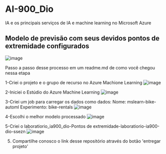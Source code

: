 # AI-900_Dio
IA e os principais serviços de IA e machine learning no Microsoft Azure

## Modelo de previsão com seus devidos pontos de extremidade configurados

![image](https://github.com/adomiranbastos/AI-900_Dio/assets/80589839/c3501cf4-7568-4b81-b969-23076a8a93ce)

Passo a passo desse processo em um readme.md de como você chegou nessa etapa

1-Criei o projeto e o grupo de recurso no Azure Machione Learning
![image](https://github.com/adomiranbastos/AI-900_Dio/assets/80589839/27182ca0-f3e0-4abf-88ad-9fbc06a8ec23)

2-Iniciei o Estúdio do Azure Machine Learning 
![image](https://github.com/adomiranbastos/AI-900_Dio/assets/80589839/140d0bd4-1cbb-4bd9-b898-b3fd6090b8b1)

3-Criei um job para carregar os dados como dados: 
Nome: mslearn-bike-automl
Experimento: bike-rentals
![image](https://github.com/adomiranbastos/AI-900_Dio/assets/80589839/f2379691-368e-41f1-842f-0bbe82761be3)

4-Escolhi o melhor modelo processado
![image](https://github.com/adomiranbastos/AI-900_Dio/assets/80589839/55b3c0ad-0a4e-4064-adbe-7132a313251a)

5-Criei o laboratiorio_ia900_dio-Pontos de extremidade-laboratiorio-ia900-dio-ssezn
![image](https://github.com/adomiranbastos/AI-900_Dio/assets/80589839/739cd3a4-e877-43a8-ae85-2a156b59cea1)

5. Compartilhe conosco o link desse repositório através do botão 'entregar projeto'

